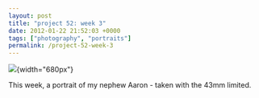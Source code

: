```yaml
---
layout: post
title: "project 52: week 3"
date: 2012-01-22 21:52:03 +0000
tags: ["photography", "portraits"]
permalink: /project-52-week-3
---
```




![](http://reluctanthacker.rollett.org/sites/default/files/images/project52_wk3.jpg){width="680px"}

This week, a portrait of my nephew Aaron - taken with the 43mm limited.





